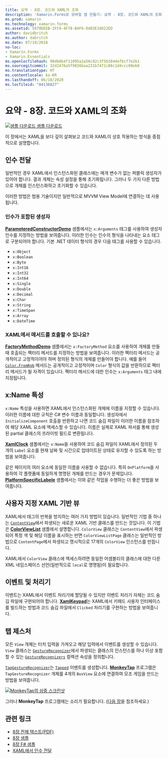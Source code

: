 ```yaml
---
title: 요약 - 8장. 코드와 XAML의 조화
description: 'Xamarin.Forms로 모바일 앱 만들기: 요약 - 8장. 코드와 XAML의 조화'
ms.prod: xamarin
ms.technology: xamarin-forms
ms.assetid: 5970DEEB-1FC9-4F78-B4F6-D403E16D22ED
author: davidbritch
ms.author: dabritch
ms.date: 07/19/2018
no-loc:
- Xamarin.Forms
- Xamarin.Essentials
ms.openlocfilehash: 90db8b4f11095a2a56c82c3f563844efbcf7e2b1
ms.sourcegitcommit: 32d2476a5f9016baa231b7471c88c1d4ccc08eb8
ms.translationtype: HT
ms.contentlocale: ko-KR
ms.lasthandoff: 06/18/2020
ms.locfileid: "84136827"
---
```

# <a name="summary-of-chapter-8-code-and-xaml-in-harmony"></a>요약 - 8장. 코드와 XAML의 조화

[![샘플 다운로드](~/media/shared/download.png) 샘플 다운로드](https://github.com/xamarin/xamarin-forms-book-samples/tree/master/Chapter08)

이 장에서는 XAML을 보다 깊이 살펴보고 코드와 XAML이 상호 작용하는 방식을 중점적으로 설명합니다.

## <a name="passing-arguments"></a>인수 전달

일반적인 경우 XAML에서 인스턴스화된 클래스에는 매개 변수가 없는 퍼블릭 생성자가 있어야 합니다. 결과 개체는 속성 설정을 통해 초기화됩니다. 그러나 두 가지 다른 방법으로 개체를 인스턴스화하고 초기화할 수 있습니다.

이러한 방법은 범용 기술이지만 일반적으로 MVVM View Model에 연결하는 데 사용됩니다.

### <a name="constructors-with-arguments"></a>인수가 포함된 생성자

[**ParameteredConstructorDemo**](https://github.com/xamarin/xamarin-forms-book-samples/tree/master/Chapter08/ParameteredConstructorDemo) 샘플에서는 `x:Arguments` 태그를 사용하여 생성자 인수를 지정하는 방법을 보여줍니다. 이러한 인수는 인수의 형식을 나타내는 요소 태그로 구분되어야 합니다. 기본 .NET 데이터 형식의 경우 다음 태그를 사용할 수 있습니다.

- `x:Object`
- `x:Boolean`
- `x:Byte`
- `x:Int16`
- `x:Int32`
- `x:Int64`
- `x:Single`
- `x:Double`
- `x:Decimal`
- `x:Char`
- `x:String`
- `x:TimeSpan`
- `x:Array`
- `x:DateTime`

### <a name="can-i-call-methods-from-xaml"></a>XAML에서 메서드를 호출할 수 있나요?

[**FactoryMethodDemo**](https://github.com/xamarin/xamarin-forms-book-samples/tree/master/Chapter08/FactoryMethodDemo) 샘플에서는 `x:FactoryMethod` 요소를 사용하여 개체를 만들 때 호출되는 팩터리 메서드를 지정하는 방법을 보여줍니다. 이러한 팩터리 메서드는 공개적이고 고정적이어야 하며 정의된 형식의 개체를 만들어야 합니다. 예를 들어 [`Color.FromRgb`](xref:Xamarin.Forms.Color.FromRgb(System.Double,System.Double,System.Double)) 메서드는 공개적이고 고정적이며 `Color` 형식의 값을 반환하므로 팩터리 메서드가 될 자격이 있습니다. 팩터리 메서드에 대한 인수는 `x:Arguments` 태그 내에 지정됩니다.

## <a name="the-xname-attribute"></a>x:Name 특성

`x:Name` 특성을 사용하면 XAML에서 인스턴스화된 개체에 이름을 지정할 수 있습니다. 이러한 이름에 대한 규칙은 C# 변수 이름과 동일합니다. 생성자에서 `InitializeComponent` 호출을 반환하고 나면 코드 숨김 파일이 이러한 이름을 참조하여 해당 XAML 요소에 액세스할 수 있습니다. 이름은 실제로 XAML 파서를 통해 생성된 partial 클래스의 프라이빗 필드로 변환됩니다.

[**XamlClock**](https://github.com/xamarin/xamarin-forms-book-samples/tree/master/Chapter08/XamlClock) 샘플에서는 `x:Name`을 사용하여 코드 숨김 파일이 XAML에서 정의된 두 개의 `Label` 요소를 현재 날짜 및 시간으로 업데이트된 상태로 유지할 수 있도록 하는 방법을 보여줍니다.

같은 페이지의 여러 요소에 동일한 이름을 사용할 수 없습니다. 특히 `OnPlatform`을 사용하여 각 플랫폼에 동일하게 명명된 개체를 만드는 경우가 문제입니다. [**PlatformSpecificLabele**](https://github.com/xamarin/xamarin-forms-book-samples/tree/master/Chapter08/PlatformSpecificLabels) 샘플에서는 이와 같은 작업을 수행하는 더 좋은 방법을 보여줍니다.

## <a name="custom-xaml-based-views"></a>사용자 지정 XAML 기반 뷰

XAML에서 태그의 반복을 방지하는 여러 가지 방법이 있습니다. 일반적인 기법 중 하나는 [`ContentView`](xref:Xamarin.Forms.ContentView)에서 파생되는 새로운 XAML 기반 클래스를 만드는 것입니다. 이 기법은 [**ColorViewList**](https://github.com/xamarin/xamarin-forms-book-samples/tree/master/Chapter08/ColorViewList) 샘플에서 설명합니다. `ColorView` 클래스는 `ContentView`에서 파생되어 특정 색 및 해당 이름을 표시하는 반면 `ColorViewListPage` 클래스는 일반적인 방법으로 `ContentPage`에서 파생되고 명시적으로 17개의 `ColorView` 인스턴스를 만듭니다.

XAML에서 `ColorView` 클래스에 액세스하려면 동일한 어셈블리의 클래스에 대한 다른 XML 네임스페이스 선언(일반적으로 `local`로 명명됨)이 필요합니다.

## <a name="events-and-handlers"></a>이벤트 및 처리기

이벤트는 XAML에서 이벤트 처리기에 할당될 수 있지만 이벤트 처리기 자체는 코드 숨김 파일에 구현되어야 합니다. [**XamlKeypad**](https://github.com/xamarin/xamarin-forms-book-samples/tree/master/Chapter08/XamlKeypad)는 XAML에서 키패드 사용자 인터페이스를 빌드하는 방법과 코드 숨김 파일에서 `Clicked` 처리기를 구현하는 방법을 보여줍니다.

## <a name="tap-gestures"></a>탭 제스처

모든 `View` 개체는 터치 입력을 가져오고 해당 입력에서 이벤트를 생성할 수 있습니다. `View` 클래스는 [`GestureRecognizer`](xref:Xamarin.Forms.GestureRecognizer)에서 파생되는 클래스의 인스턴스를 하나 이상 포함할 수 있는 [`GestureRecognizers`](xref:Xamarin.Forms.View.GestureRecognizers) 컬렉션 속성을 정의합니다.

[`TapGestureRecognizer`](xref:Xamarin.Forms.TapGestureRecognizer)는 [`Tapped`](xref:Xamarin.Forms.TapGestureRecognizer.Tapped) 이벤트를 생성합니다. [**MonkeyTap**](https://github.com/xamarin/xamarin-forms-book-samples/tree/master/Chapter08/MonkeyTap) 프로그램은 `TapGestureRecognizer` 개체를 4개의 `BoxView` 요소에 연결하여 모조 게임을 만드는 방법을 보여줍니다.

[![MonkeyTap의 삼중 스크린샷](images/ch08fg07-small.png "모조 게임")](images/ch08fg07-large.png#lightbox "모조 게임")

그러나 **MonkeyTap** 프로그램에는 소리가 필요합니다. ([다음 장](chapter09.md)을 참조하세요.)

## <a name="related-links"></a>관련 링크

- [8장 전체 텍스트(PDF)](https://download.xamarin.com/developer/xamarin-forms-book/XamarinFormsBook-Ch08-Apr2016.pdf)
- [8장 샘플](https://github.com/xamarin/xamarin-forms-book-samples/tree/master/Chapter08)
- [8장 F# 샘플](https://github.com/xamarin/xamarin-forms-book-samples/tree/master/Chapter08/FS/XamlKeypad)
- [XAML에서 인수 전달](~/xamarin-forms/xaml/passing-arguments.md)
